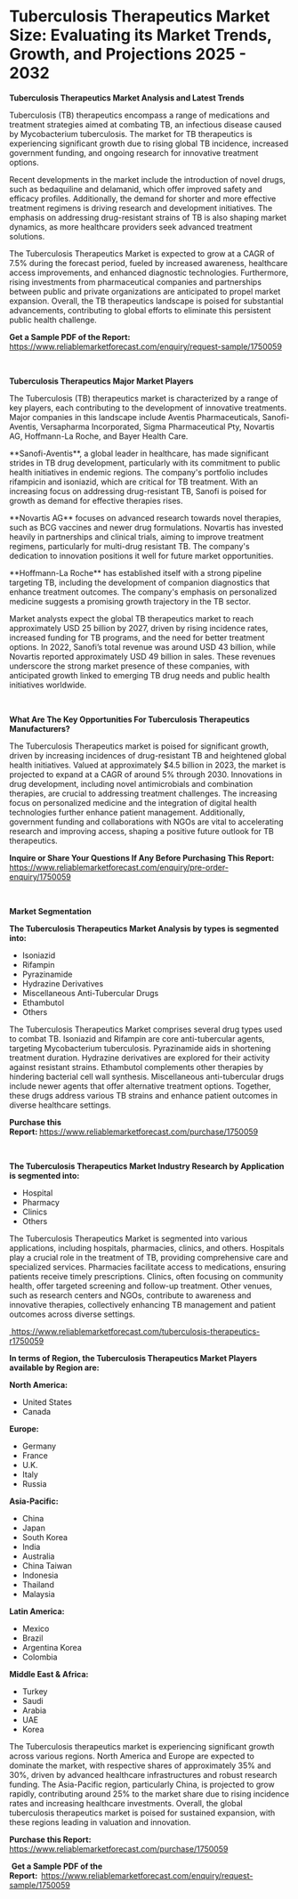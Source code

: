 <p><h1>Tuberculosis Therapeutics Market Size: Evaluating its Market Trends, Growth, and Projections 2025 - 2032</h1></p><p><strong>Tuberculosis Therapeutics Market Analysis and Latest Trends</strong></p>
<p><p>Tuberculosis (TB) therapeutics encompass a range of medications and treatment strategies aimed at combating TB, an infectious disease caused by Mycobacterium tuberculosis. The market for TB therapeutics is experiencing significant growth due to rising global TB incidence, increased government funding, and ongoing research for innovative treatment options. </p><p>Recent developments in the market include the introduction of novel drugs, such as bedaquiline and delamanid, which offer improved safety and efficacy profiles. Additionally, the demand for shorter and more effective treatment regimens is driving research and development initiatives. The emphasis on addressing drug-resistant strains of TB is also shaping market dynamics, as more healthcare providers seek advanced treatment solutions.</p><p>The Tuberculosis Therapeutics Market is expected to grow at a CAGR of 7.5% during the forecast period, fueled by increased awareness, healthcare access improvements, and enhanced diagnostic technologies. Furthermore, rising investments from pharmaceutical companies and partnerships between public and private organizations are anticipated to propel market expansion. Overall, the TB therapeutics landscape is poised for substantial advancements, contributing to global efforts to eliminate this persistent public health challenge.</p></p>
<p><strong>Get a Sample PDF of the Report:&nbsp;</strong> <a href="https://www.reliablemarketforecast.com/enquiry/request-sample/1750059?utm_campaign=2944&utm_medium=2&utm_source=Github&utm_content=ia&utm_term=12042025&utm_id=tuberculosis-therapeutics">https://www.reliablemarketforecast.com/enquiry/request-sample/1750059</a></p>
<p>&nbsp;</p>
<p><strong>Tuberculosis Therapeutics Major Market Players</strong></p>
<p><p>The Tuberculosis (TB) therapeutics market is characterized by a range of key players, each contributing to the development of innovative treatments. Major companies in this landscape include Aventis Pharmaceuticals, Sanofi-Aventis, Versapharma Incorporated, Sigma Pharmaceutical Pty, Novartis AG, Hoffmann-La Roche, and Bayer Health Care.</p><p>**Sanofi-Aventis**, a global leader in healthcare, has made significant strides in TB drug development, particularly with its commitment to public health initiatives in endemic regions. The company's portfolio includes rifampicin and isoniazid, which are critical for TB treatment. With an increasing focus on addressing drug-resistant TB, Sanofi is poised for growth as demand for effective therapies rises.</p><p>**Novartis AG** focuses on advanced research towards novel therapies, such as BCG vaccines and newer drug formulations. Novartis has invested heavily in partnerships and clinical trials, aiming to improve treatment regimens, particularly for multi-drug resistant TB. The company's dedication to innovation positions it well for future market opportunities.</p><p>**Hoffmann-La Roche** has established itself with a strong pipeline targeting TB, including the development of companion diagnostics that enhance treatment outcomes. The company's emphasis on personalized medicine suggests a promising growth trajectory in the TB sector.</p><p>Market analysts expect the global TB therapeutics market to reach approximately USD 25 billion by 2027, driven by rising incidence rates, increased funding for TB programs, and the need for better treatment options. In 2022, Sanofi’s total revenue was around USD 43 billion, while Novartis reported approximately USD 49 billion in sales. These revenues underscore the strong market presence of these companies, with anticipated growth linked to emerging TB drug needs and public health initiatives worldwide.</p></p>
<p>&nbsp;</p>
<p><strong>What Are The Key Opportunities For Tuberculosis Therapeutics Manufacturers?</strong></p>
<p><p>The Tuberculosis Therapeutics market is poised for significant growth, driven by increasing incidences of drug-resistant TB and heightened global health initiatives. Valued at approximately $4.5 billion in 2023, the market is projected to expand at a CAGR of around 5% through 2030. Innovations in drug development, including novel antimicrobials and combination therapies, are crucial to addressing treatment challenges. The increasing focus on personalized medicine and the integration of digital health technologies further enhance patient management. Additionally, government funding and collaborations with NGOs are vital to accelerating research and improving access, shaping a positive future outlook for TB therapeutics.</p></p>
<p><strong>Inquire or Share Your Questions If Any Before Purchasing This Report:</strong> <a href="https://www.reliablemarketforecast.com/enquiry/pre-order-enquiry/1750059?utm_campaign=2944&utm_medium=2&utm_source=Github&utm_content=ia&utm_term=12042025&utm_id=tuberculosis-therapeutics">https://www.reliablemarketforecast.com/enquiry/pre-order-enquiry/1750059</a></p>
<p>&nbsp;</p>
<p><strong>Market Segmentation</strong></p>
<p><strong>The Tuberculosis Therapeutics Market Analysis by types is segmented into:</strong></p>
<p><ul><li>Isoniazid</li><li>Rifampin</li><li>Pyrazinamide</li><li>Hydrazine Derivatives</li><li>Miscellaneous Anti-Tubercular Drugs</li><li>Ethambutol</li><li>Others</li></ul></p>
<p><p>The Tuberculosis Therapeutics Market comprises several drug types used to combat TB. Isoniazid and Rifampin are core anti-tubercular agents, targeting Mycobacterium tuberculosis. Pyrazinamide aids in shortening treatment duration. Hydrazine derivatives are explored for their activity against resistant strains. Ethambutol complements other therapies by hindering bacterial cell wall synthesis. Miscellaneous anti-tubercular drugs include newer agents that offer alternative treatment options. Together, these drugs address various TB strains and enhance patient outcomes in diverse healthcare settings.</p></p>
<p><strong>Purchase this Report:&nbsp;</strong><a href="https://www.reliablemarketforecast.com/purchase/1750059?utm_campaign=2944&utm_medium=2&utm_source=Github&utm_content=ia&utm_term=12042025&utm_id=tuberculosis-therapeutics">https://www.reliablemarketforecast.com/purchase/1750059</a></p>
<p>&nbsp;</p>
<p><strong>The Tuberculosis Therapeutics Market Industry Research by Application is segmented into:</strong></p>
<p><ul><li>Hospital</li><li>Pharmacy</li><li>Clinics</li><li>Others</li></ul></p>
<p><p>The Tuberculosis Therapeutics Market is segmented into various applications, including hospitals, pharmacies, clinics, and others. Hospitals play a crucial role in the treatment of TB, providing comprehensive care and specialized services. Pharmacies facilitate access to medications, ensuring patients receive timely prescriptions. Clinics, often focusing on community health, offer targeted screening and follow-up treatment. Other venues, such as research centers and NGOs, contribute to awareness and innovative therapies, collectively enhancing TB management and patient outcomes across diverse settings.</p></p>
<p><a href="https://www.reliablemarketforecast.com/tuberculosis-therapeutics-r1750059?utm_campaign=2944&utm_medium=2&utm_source=Github&utm_content=ia&utm_term=12042025&utm_id=tuberculosis-therapeutics">&nbsp;https://www.reliablemarketforecast.com/tuberculosis-therapeutics-r1750059</a></p>
<p><strong>In terms of Region, the Tuberculosis Therapeutics Market Players available by Region are:</strong></p>
<p>
    <p> <strong> North America: </strong>
        <ul>
            <li>United States</li>
            <li>Canada</li>
        </ul>
        </p> 
    <p> <strong> Europe: </strong>
        <ul>
            <li>Germany</li>
            <li>France</li>
            <li>U.K.</li>
            <li>Italy</li>
            <li>Russia</li>
        </ul>
        </p> 
    <p> <strong> Asia-Pacific: </strong>
        <ul>
            <li>China</li>
            <li>Japan</li>
            <li>South Korea</li>
            <li>India</li>
            <li>Australia</li>
            <li>China Taiwan</li>
            <li>Indonesia</li>
            <li>Thailand</li>
            <li>Malaysia</li>
        </ul>
        </p> 
    <p> <strong> Latin America: </strong>
        <ul>
            <li>Mexico</li>
            <li>Brazil</li>
            <li>Argentina Korea</li>
            <li>Colombia</li>
        </ul>
        </p> 
    <p> <strong> Middle East & Africa: </strong>
        <ul>
            <li>Turkey</li>
            <li>Saudi</li>
            <li>Arabia</li>
            <li>UAE</li>
            <li>Korea</li>
        </ul>
    </p>
    </p>
<p><p>The Tuberculosis therapeutics market is experiencing significant growth across various regions. North America and Europe are expected to dominate the market, with respective shares of approximately 35% and 30%, driven by advanced healthcare infrastructures and robust research funding. The Asia-Pacific region, particularly China, is projected to grow rapidly, contributing around 25% to the market share due to rising incidence rates and increasing healthcare investments. Overall, the global tuberculosis therapeutics market is poised for sustained expansion, with these regions leading in valuation and innovation.</p></p>
<p><strong>Purchase this Report: </strong><a href="https://www.reliablemarketforecast.com/purchase/1750059?utm_campaign=2944&utm_medium=2&utm_source=Github&utm_content=ia&utm_term=12042025&utm_id=tuberculosis-therapeutics">https://www.reliablemarketforecast.com/purchase/1750059</a></p>
<p>&nbsp;<strong>Get a Sample PDF of the Report:&nbsp;&nbsp;</strong><a href="https://www.reliablemarketforecast.com/enquiry/request-sample/1750059?utm_campaign=2944&utm_medium=2&utm_source=Github&utm_content=ia&utm_term=12042025&utm_id=tuberculosis-therapeutics">https://www.reliablemarketforecast.com/enquiry/request-sample/1750059</a></p>
<p><strong></strong></p>
<p><p></p><p></p><p></p></p>